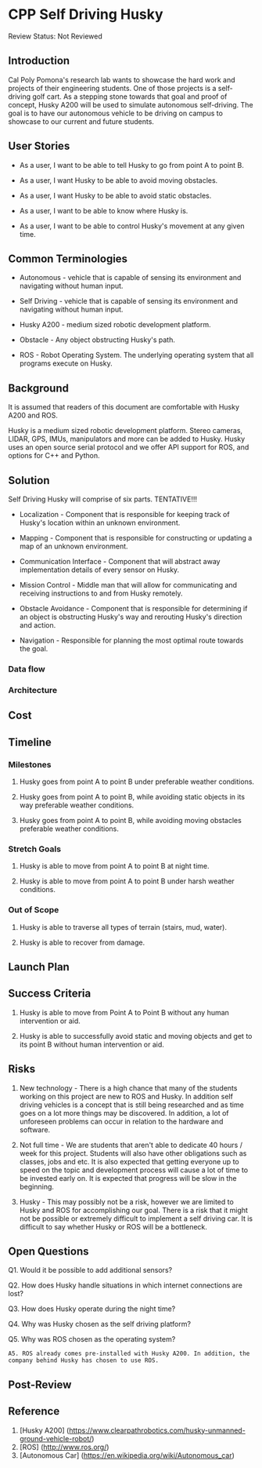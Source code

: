 # CPP Self Driving Husky

Review Status: Not Reviewed

## Introduction

Cal Poly Pomona's research lab wants to showcase the hard work and projects of their engineering students. One of those
projects is a self-driving golf cart. As a stepping stone towards that goal and proof of concept, Husky A200 will be
used to simulate autonomous self-driving. The goal is to have our autonomous vehicle to be driving on campus to showcase
to our current and future students.

## User Stories

* As a user, I want to be able to tell Husky to go from point A to point B.

* As a user, I want Husky to be able to avoid moving obstacles.

* As a user, I want Husky to be able to avoid static obstacles.

* As a user, I want to be able to know where Husky is.

* As a user, I want to be able to control Husky's movement at any given time.

## Common Terminologies

* Autonomous - vehicle that is capable of sensing its environment and navigating without human input.

* Self Driving - vehicle that is capable of sensing its environment and navigating without human input.

* Husky A200 - medium sized robotic development platform.

* Obstacle - Any object obstructing Husky's path.

* ROS - Robot Operating System. The underlying operating system that all programs execute on Husky.

## Background

It is assumed that readers of this document are comfortable with Husky A200 and ROS.

Husky is a medium sized robotic development platform. Stereo cameras, LIDAR, GPS, IMUs, manipulators and more can be added to Husky.
Husky uses an open source serial protocol and we offer API support for ROS, and options for C++ and Python.

## Solution

Self Driving Husky will comprise of six parts. TENTATIVE!!!

* Localization - Component that is responsible for keeping track of Husky's location within an unknown environment.

* Mapping - Component that is responsible for constructing or updating a map of an unknown environment.

* Communication Interface - Component that will abstract away implementation details of every sensor
 on Husky.

* Mission Control - Middle man that will allow for communicating and receiving instructions to
and from Husky remotely.

* Obstacle Avoidance - Component that is responsible for determining if an object is obstructing Husky's way and rerouting Husky's direction and action.

* Navigation - Responsible for planning the most optimal route towards the goal.

### Data flow

### Architecture

## Cost

## Timeline

### Milestones

1. Husky goes from point A to point B under preferable weather conditions.

2. Husky goes from point A to point B, while avoiding static objects in its way preferable weather conditions.

3. Husky goes from point A to point B, while avoiding moving obstacles preferable weather conditions.

### Stretch Goals

1. Husky is able to move from point A to point B at night time.

2. Husky is able to move from point A to point B under harsh weather conditions.

### Out of Scope

1. Husky is able to traverse all types of terrain (stairs, mud, water).

2. Husky is able to recover from damage.

## Launch Plan

## Success Criteria

1. Husky is able to move from Point A to Point B without any human intervention or aid.

2. Husky is able to successfully avoid static and moving objects and get to its point B without human intervention or aid.

## Risks

1. New technology - There is a high chance that many of the students working on this project are new to ROS and Husky.
In addition self driving vehicles is a concept that is still being researched and as time goes on a lot more things may
be discovered. In addition, a lot of unforeseen problems can occur in relation to the hardware and software.

2. Not full time - We are students that aren't able to dedicate 40 hours / week for this project. Students will also have
other obligations such as classes, jobs and etc. It is also expected that getting everyone up to speed on the topic and
development process will cause a lot of time to be invested early on. It is expected that progress will be slow in the
beginning.

3. Husky - This may possibly not be a risk, however we are limited to Husky and ROS for accomplishing our goal. There is
a risk that it might not be possible or extremely difficult to implement a self driving car. It is difficult to say
whether Husky or ROS will be a bottleneck.

## Open Questions

Q1. Would it be possible to add additional sensors?

Q2. How does Husky handle situations in which internet connections are lost?

Q3.  How does Husky operate during the night time?

Q4. Why was Husky chosen as the self driving platform?

Q5. Why was ROS chosen as the operating system?

    A5. ROS already comes pre-installed with Husky A200. In addition, the company behind Husky has chosen to use ROS.

## Post-Review

## Reference

1. [Husky A200] (https://www.clearpathrobotics.com/husky-unmanned-ground-vehicle-robot/)
2. [ROS] (http://www.ros.org/)
3. [Autonomous Car] (https://en.wikipedia.org/wiki/Autonomous_car)